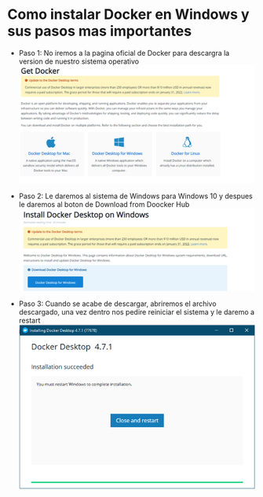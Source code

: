 # Como instalar Docker en Windows y sus pasos mas importantes

* Paso 1: No iremos a la pagina oficial de Docker para descargra la version de nuestro sistema operativo
![SO](https://github.com/AlejandroRocaMateu/Docker_Windows/blob/9ab1a44c87d057fe0fb18c3f52a8256d8e03ed09/1.PNG)



* Paso 2: Le daremos al sistema de Windows para Windows 10 y despues le daremos al boton de Download from Doocker Hub
![Descargar](https://github.com/AlejandroRocaMateu/Docker_Windows/blob/f7cb1c8fcc479ff3cc5d1ee25a04a05b017feb79/2.PNG)


* Paso 3: Cuando se acabe de descargar, abriremos el archivo descargado, una vez dentro nos pedire reiniciar el sistema y le daremo a restart
![Reiniciar](https://github.com/AlejandroRocaMateu/Docker_Windows/blob/85efcef8e746905a0833fd28eba1605bb63e57d7/3.PNG)

